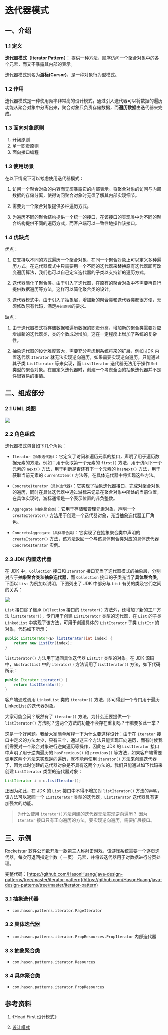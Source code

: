 # 迭代器模式

## 一、介绍

### 1.1 定义

**迭代器模式（Iterator Pattern）**： 提供一种方法，顺序访问一个聚合对象中的各个元素，而又不暴露其内部的表示。

迭代器模式别名为**游标(Cursor)**，是一种对象行为型模式。

### 1.2 作用

迭代器模式是一种使用频率非常高的设计模式，通过引入迭代器可以将数据的遍历功能从聚合对象中分离出来，聚合对象只负责存储数据，而**遍历数据**由迭代器来完成。

### 1.3 面向对象原则

1. 开闭原则
2. 单一职责原则
3. 面向接口编程

### 1.3 使用场景

在以下情况下可以考虑使用迭代器模式：

1. 访问一个聚合对象的内容而无须暴露它的内部表示。将聚合对象的访问与内部数据的存储分离，使得访问聚合对象时无须了解其内部实现细节。

2. 需要为一个聚合对象提供多种遍历方式。

3. 为遍历不同的聚合结构提供一个统一的接口，在该接口的实现类中为不同的聚合结构提供不同的遍历方式，而客户端可以一致性地操作该接口。

### 1.4 优缺点

优点：

1. 它支持以不同的方式遍历一个聚合对象，在同一个聚合对象上可以定义多种遍历方式。在迭代器模式中只需要用一个不同的迭代器来替换原有迭代器即可改变遍历算法，我们也可以自己定义迭代器的子类以支持新的遍历方式。

2. 迭代器简化了聚合类。由于引入了迭代器，在原有的聚合对象中不需要再自行提供数据遍历等方法，这样可以简化聚合类的设计。

3. 迭代器模式中，由于引入了抽象层，增加新的聚合类和迭代器类都很方便，无须修改原有代码，满足`开闭原则`的要求。

缺点：

1. 由于迭代器模式将存储数据和遍历数据的职责分离，增加新的聚合类需要对应增加新的迭代器类，类的个数成对增加，这在一定程度上增加了系统的复杂性。

2. 抽象迭代器的设计难度较大，需要充分考虑到系统将来的扩展，例如 JDK 内置迭代器 `Iterator` 就无法实现逆向遍历，如果需要实现逆向遍历，只能通过其子类 `ListIterator` 等来实现，而 `ListIterator` 迭代器无法用于操作 `Set` 类型的聚合对象。在自定义迭代器时，创建一个考虑全面的抽象迭代器并不是件很容易的事情。

## 二、组成部分

### 2.1 UML 类图

![](../images/1546961156884.png)

### 2.2 角色组成

迭代器模式包含如下几个角色：

- `Iterator（抽象迭代器）`：它定义了访问和遍历元素的接口，声明了用于遍历数据元素的方法。例如：用于获取第一个元素的 `first()` 方法，用于访问下一个元素的 `next()` 方法，用于判断是否还有下一个元素的 `hasNext()` 方法，用于获取当前元素的 `currentItem()` 方法等，在具体迭代器中将实现这些方法。

- `ConcreteIterator（具体迭代器）`：它实现了抽象迭代器接口，完成对聚合对象的遍历，同时在具体迭代器中通过游标来记录在聚合对象中所处的当前位置，在具体实现时，游标通常是一个表示位置的非负整数。

- `Aggregate（抽象聚合类）`：它用于存储和管理元素对象，声明一个 `createIterator()` 方法用于创建一个迭代器对象，充当抽象迭代器工厂角色。

- `ConcreteAggregate（具体聚合类）`：它实现了在抽象聚合类中声明的 `createIterator()` 方法，该方法返回一个与该具体聚合类对应的具体迭代器 `ConcreteIterator` 实例。

### 2.3 JDK 内置迭代器

在 JDK 中，`Collection` 接口和 `Iterator` 接口充当了迭代器模式的抽象层，分别对应于**抽象聚合类**和**抽象迭代器**，而 `Collection` 接口的子类充当了**具体聚合类**，下面以 `List` 为例加以说明，下图列出了 JDK 中部分与 `List` 有关的类及它们之间的关系：

![](../images/1546961186361.png)

`List` 接口除了继承 `Collection` 接口的 `iterator()` 方法外，还增加了新的工厂方法 `listIterator()`，专门用于创建 `ListIterator` 类型的迭代器，在 `List` 的子类 `LinkedList` 中实现了该方法，可用于创建具体的 `ListIterator` 子类 `ListItr` 的对象，代码如下所示：

```java
public ListIterator<E> listIterator(int index) {
    return new ListItr(index);
}
```

`listIterator()` 方法用于返回具体迭代器 `ListItr` 类型的对象。在 JDK 源码中，`AbstractList` 中的 `iterator()` 方法调用了`listIterator()` 方法，如下代码所示：

```java
public Iterator iterator() {
    return listIterator();
}
```

客户端通过调用 `LinkedList` 类的 `iterator()` 方法，即可得到一个专门用于遍历 LinkedList 的迭代器对象。

大家可能会问？既然有了 `iterator()` 方法，为什么还要提供一个 `listIterator()` 方法呢？这两个方法的功能不会存在重复吗？干嘛要多此一举？

这是一个好问题。我给大家简单解释一下为什么要这样设计：由于在 `Iterator` 接口中定义的方法太少，只有三个，通过这三个方法只能实现正向遍历，而有时候我们需要对一个聚合对象进行逆向遍历等操作，因此在 JDK 的 `ListIterator` 接口中声明了用于逆向遍历的 `hasPrevious()` 和 `previous()` 等方法，如果客户端需要调用这两个方法来实现逆向遍历，就不能再使用 `iterator()` 方法来创建迭代器了，因为此时创建的迭代器对象是不具有这两个方法的。我们只能通过如下代码来创建 `ListIterator` 类型的迭代器对象：

```java
ListIterator i = c.listIterator();
```

正因为如此，在 JDK 的 `List` 接口中不得不增加对 `listIterator()` 方法的声明，该方法可以返回一个 `ListIterator` 类型的迭代器，`ListIterator` 迭代器具有更加强大的功能。

> 为什么使用 `iterator()`方法创建的迭代器无法实现逆向遍历？
> 因为 `Iterator` 接口只有正向遍历的方法，要实现逆向遍历，需要扩展接口。

## 三、示例

Rocketstar 软件公司欲开发一款第三人称射击游戏，该游戏系统需要一个逐页迭代器，每次可返回指定个数（ 一页） 元素，并将该迭代器用于对数据进行分页处理。

完整代码：[https://github.com/HasonHuang/java-design-patterns/tree/master/iterator-pattern](https://github.com/HasonHuang/java-design-patterns/tree/master/iterator-pattern)

### 3.1 抽象迭代器

- `com.hason.patterns.iterator.PageIterator`

### 3.2 具体迭代器

- `com.hason.patterns.iterator.PropResources.PropIterator` 内部迭代器

### 3.3 抽象聚合类

- `com.hason.patterns.iterator.Resources`

### 3.4 具体聚合类

- `com.hason.patterns.iterator.PropResources`

## 参考资料

1.  《Head First 设计模式》

2.  [设计模式](http://gof.quanke.name/)

